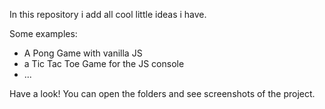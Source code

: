 In this repository i add all cool little ideas i have.

Some examples:

- A Pong Game with vanilla JS
- a Tic Tac Toe Game for the JS console
- ...

Have a look! You can open the folders and see screenshots of the project.